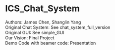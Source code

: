 # ICS_Chat_System
Authors: James Chen, Shanglin Yang  
Original Chat System: See chat_system_full_version  
Original GUI: See simple_GUI  
Our Vision: Final Project  
Demo Code with beamer code: Presentation  

